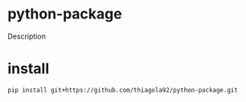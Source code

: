 # python-package
Description  

# install
`pip install git+https://github.com/thiagola92/python-package.git`  
